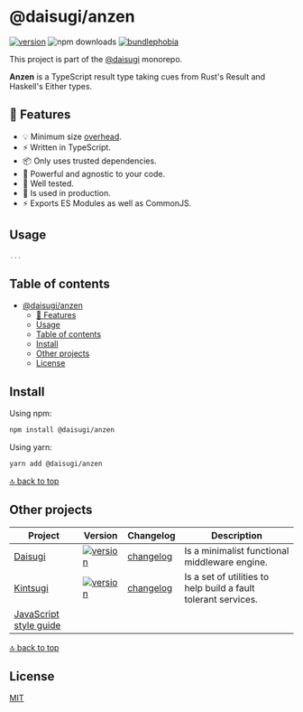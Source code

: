 # @daisugi/anzen

[![version](https://img.shields.io/npm/v/@daisugi/anzen.svg)](https://www.npmjs.com/package/@daisugi/anzen)
![npm downloads](https://img.shields.io/npm/dm/@daisugi/anzen)
[![bundlephobia](https://badgen.net/bundlephobia/minzip/@daisugi/anzen)](https://bundlephobia.com/result?p=@daisugi/anzen)

This project is part of the [@daisugi](https://github.com/daisugiland/daisugi) monorepo.

**Anzen** is a TypeScript result type taking cues from Rust's Result and Haskell's Either types.

## 🌟 Features

- 💡 Minimum size [overhead](https://bundlephobia.com/result?p=@daisugi/anzen).
- ⚡️ Written in TypeScript.
- 📦 Only uses trusted dependencies.
- 🔨 Powerful and agnostic to your code.
- 🧪 Well tested.
- 🤝 Is used in production.
- ⚡️ Exports ES Modules as well as CommonJS.

## Usage

```js
...
```

## Table of contents

- [@daisugi/anzen](#daisugimori)
  - [🌟 Features](#-features)
  - [Usage](#usage)
  - [Table of contents](#table-of-contents)
  - [Install](#install)
  - [Other projects](#other-projects)
  - [License](#license)

## Install

Using npm:

```sh
npm install @daisugi/anzen
```

Using yarn:

```sh
yarn add @daisugi/anzen
```

[:top: back to top](#table-of-contents)

## Other projects

| Project                                                                         | Version                                                                                                           | Changelog                             | Description                                                    |
| ------------------------------------------------------------------------------- | ----------------------------------------------------------------------------------------------------------------- | ------------------------------------- | -------------------------------------------------------------- |
| [Daisugi](../daisugi)                                                           | [![version](https://img.shields.io/npm/v/@daisugi/daisugi.svg)](https://www.npmjs.com/package/@daisugi/daisugi)   | [changelog](../daisugi/CHANGELOG.md)  | Is a minimalist functional middleware engine.                  |
| [Kintsugi](../kintsugi)                                                         | [![version](https://img.shields.io/npm/v/@daisugi/kintsugi.svg)](https://www.npmjs.com/package/@daisugi/kintsugi) | [changelog](../kintsugi/CHANGELOG.md) | Is a set of utilities to help build a fault tolerant services. |
| [JavaScript style guide](https://github.com/daisugiland/javascript-style-guide) |                                                                                                                   |                                       |                                                                |

[:top: back to top](#table-of-contents)

## License

[MIT](../../LICENSE)
